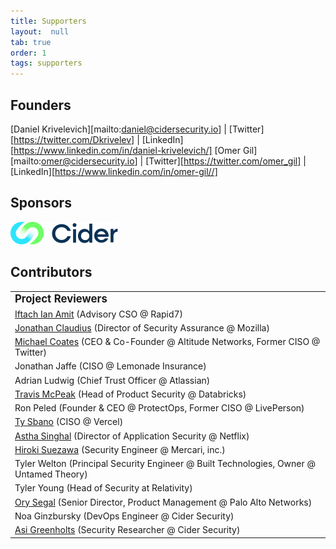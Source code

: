 ```yaml
---
title: Supporters
layout:  null
tab: true
order: 1
tags: supporters
---
```


## Founders

[Daniel Krivelevich][mailto:daniel@cidersecurity.io] | [Twitter][https://twitter.com/Dkrivelev] | [LinkedIn][https://www.linkedin.com/in/daniel-krivelevich/]
[Omer Gil][mailto:omer@cidersecurity.io] | [Twitter][https://twitter.com/omer_gil] | [LinkedIn][https://www.linkedin.com/in/omer-gil//]


## Sponsors

[![Cider Security](assets/images/cider_logo.png)](https://www.cidersecurity.io)

## Contributors

|                                  |
| -------------------------------- |
| **<big>Project Reviewers </big>** |
| [Iftach Ian Amit](https://twitter.com/iiamit) (Advisory CSO @ Rapid7) |
| [Jonathan Claudius](https://twitter.com/claudijd) (Director of Security Assurance @ Mozilla) |
| [Michael Coates](https://twitter.com/_mwc) (CEO & Co-Founder @ Altitude Networks, Former CISO @ Twitter) |
| Jonathan Jaffe (CISO @ Lemonade Insurance) |
| Adrian Ludwig (Chief Trust Officer @ Atlassian) |
| [Travis McPeak](https://twitter.com/travismcpeak) (Head of Product Security @ Databricks) |
| Ron Peled (Founder & CEO @ ProtectOps, Former CISO @ LivePerson) |
| [Ty Sbano](https://twitter.com/tysbano) (CISO @ Vercel) |
| [Astha Singhal](https://twitter.com/astha_singhal) (Director of Application Security @ Netflix) |
| [Hiroki Suezawa](https://twitter.com/rung) (Security Engineer @ Mercari, inc.) |
| Tyler Welton (Principal Security Engineer @ Built Technologies, Owner @ Untamed Theory) |
| Tyler Young (Head of Security at Relativity) |
| [Ory Segal](https://twitter.com/orysegal) (Senior Director, Product Management @ Palo Alto Networks) | |
| Noa Ginzbursky (DevOps Engineer @ Cider Security) |
| [Asi Greenholts](https://twitter.com/TupleType) (Security Researcher @ Cider Security) |